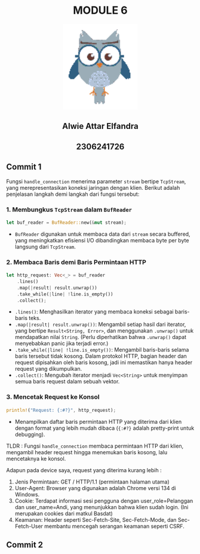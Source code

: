 <div align="center">
    <h1>MODULE 6</h1>
</div>

<div align="center">
    <img src="assets/images/burhan_pixel.png" alt="burhan" width="200"/>
</div>

<div align="center">
    <h2>Alwie Attar Elfandra</h2>
    <h2>2306241726</h2>
</div>

## Commit 1

Fungsi `handle_connection` menerima parameter `stream` bertipe `TcpStream`, yang merepresentasikan koneksi jaringan dengan klien. Berikut adalah penjelasan langkah demi langkah dari fungsi tersebut:  

### **1. Membungkus `TcpStream` dalam `BufReader`**
```rust
let buf_reader = BufReader::new(&mut stream);
```
- `BufReader` digunakan untuk membaca data dari `stream` secara buffered, yang meningkatkan efisiensi I/O dibandingkan membaca byte per byte langsung dari `TcpStream`.  

### **2. Membaca Baris demi Baris Permintaan HTTP**
```rust
let http_request: Vec<_> = buf_reader
    .lines()
    .map(|result| result.unwrap())
    .take_while(|line| !line.is_empty())
    .collect();
```
- `.lines()`: Menghasilkan iterator yang membaca koneksi sebagai baris-baris teks.  
- `.map(|result| result.unwrap())`: Mengambil setiap hasil dari iterator, yang bertipe `Result<String, Error>`, dan menggunakan `.unwrap()` untuk mendapatkan nilai `String`. (Perlu diperhatikan bahwa `.unwrap()` dapat menyebabkan panic jika terjadi error.)  
- `.take_while(|line| !line.is_empty())`: Mengambil baris-baris selama baris tersebut tidak kosong. Dalam protokol HTTP, bagian header dan request dipisahkan oleh baris kosong, jadi ini memastikan hanya header request yang dikumpulkan.  
- `.collect()`: Mengubah iterator menjadi `Vec<String>` untuk menyimpan semua baris request dalam sebuah vektor.  

### **3. Mencetak Request ke Konsol**
```rust
println!("Request: {:#?}", http_request);
```
- Menampilkan daftar baris permintaan HTTP yang diterima dari klien dengan format yang lebih mudah dibaca (`{:#?}` adalah pretty-print untuk debugging).  

TLDR : Fungsi `handle_connection` membaca permintaan HTTP dari klien, mengambil header request hingga menemukan baris kosong, lalu mencetaknya ke konsol.

Adapun pada device saya, request yang diterima kurang lebih :
1. Jenis Permintaan: GET / HTTP/1.1 (permintaan halaman utama)
2. User-Agent: Browser yang digunakan adalah Chrome versi 134 di Windows.
3. Cookie: Terdapat informasi sesi pengguna dengan user_role=Pelanggan dan user_name=Andi, yang menunjukkan bahwa klien sudah login. (Ini merupakan cookies dari matkul Basdat)
4. Keamanan: Header seperti Sec-Fetch-Site, Sec-Fetch-Mode, dan Sec-Fetch-User membantu mencegah serangan keamanan seperti CSRF.

## Commit 2